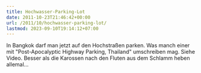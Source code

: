 ```yaml
---
title: Hochwasser-Parking-Lot
date: 2011-10-23T21:46:42+00:00
url: /2011/10/hochwasser-parking-lot/
lastmod: 2023-09-10T19:14:12+07:00
---
```

<div class="media movie">
</div>

In Bangkok darf man jetzt auf den Hochstraßen parken. Was manch einer mit "Post-Apocalyptic Highway Parking, Thailand" umschreiben mag. Siehe Video. Besser als die Karossen nach den Fluten aus dem Schlamm heben allemal...
